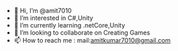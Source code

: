 - 👋 Hi, I’m @amit7010
- 👀 I’m interested in C#,Unity
- 🌱 I’m currently learning .netCore,Unity
- 💞️ I’m looking to collaborate on Creating Games
- 📫 How to reach me : mail:amitkumar7010@gmail.com

<!---
amit7010/amit7010 is a ✨ special ✨ repository because its `README.md` (this file) appears on your GitHub profile.
You can click the Preview link to take a look at your changes.
--->
